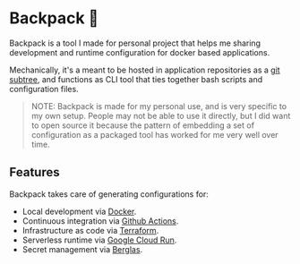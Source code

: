 # Backpack 🎒

Backpack is a tool I made for personal project that helps me sharing development
and runtime configuration for docker based applications.

Mechanically, it's a meant to be hosted in application repositories as a
[git subtree](https://www.atlassian.com/git/tutorials/git-subtree), and
functions as CLI tool that ties together bash scripts and configuration files.

> NOTE: Backpack is made for my personal use, and is very specific to my own
> setup. People may not be able to use it directly, but I did want to open
> source it because the pattern of embedding a set of configuration as a
> packaged tool has worked for me very well over time.

## Features

Backpack takes care of generating configurations for:

- Local development via [Docker](https://www.docker.com/).
- Continuous integration via
  [Github Actions](https://github.com/features/actions).
- Infrastructure as code via [Terraform](https://www.terraform.io/).
- Serverless runtime via [Google Cloud Run](https://cloud.google.com/run).
- Secret management via
  [Berglas](https://github.com/GoogleCloudPlatform/berglas).
